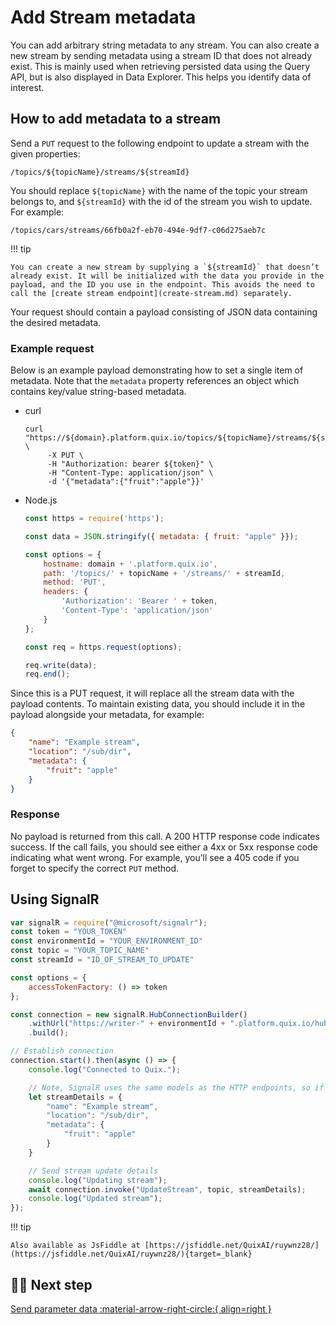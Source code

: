# Add Stream metadata

You can add arbitrary string metadata to any stream. You can also create a new stream by sending metadata using a stream ID that does not already exist. This is mainly used when retrieving persisted data using the Query API, but is also displayed in Data Explorer. This helps you identify data of interest.

## How to add metadata to a stream

Send a `PUT` request to the following endpoint to update a stream with the given properties:

    /topics/${topicName}/streams/${streamId}

You should replace `${topicName}` with the name of the topic your stream belongs to, and `${streamId}` with the id of the stream you wish to update. For example:

    /topics/cars/streams/66fb0a2f-eb70-494e-9df7-c06d275aeb7c

!!! tip

	You can create a new stream by supplying a `${streamId}` that doesn’t already exist. It will be initialized with the data you provide in the payload, and the ID you use in the endpoint. This avoids the need to call the [create stream endpoint](create-stream.md) separately.

Your request should contain a payload consisting of JSON data containing the desired metadata.

### Example request

Below is an example payload demonstrating how to set a single item of metadata. Note that the `metadata` property references an object which contains key/value string-based metadata.

  - curl
    
    ```shell
    curl "https://${domain}.platform.quix.io/topics/${topicName}/streams/${streamId}" \
         -X PUT \
         -H "Authorization: bearer ${token}" \
         -H "Content-Type: application/json" \
         -d '{"metadata":{"fruit":"apple"}}'
    ```

  - Node.js
    
    ```javascript
    const https = require('https');
    
    const data = JSON.stringify({ metadata: { fruit: "apple" }});
    
    const options = {
        hostname: domain + '.platform.quix.io',
        path: '/topics/' + topicName + '/streams/' + streamId,
        method: 'PUT',
        headers: {
            'Authorization': 'Bearer ' + token,
            'Content-Type': 'application/json'
        }
    };
    
    const req = https.request(options);
    
    req.write(data);
    req.end();
    ```

Since this is a PUT request, it will replace all the stream data with the payload contents. To maintain existing data, you should include it in the payload alongside your metadata, for example:

```json
{
    "name": "Example stream",
    "location": "/sub/dir",
    "metadata": {
        "fruit": "apple"
    }
}
```

### Response

No payload is returned from this call. A 200 HTTP response code indicates success. If the call fails, you should see either a 4xx or 5xx response code indicating what went wrong. For example, you’ll see a 405 code if you forget to specify the correct `PUT` method.

## Using SignalR

```javascript
var signalR = require("@microsoft/signalr");
const token = "YOUR_TOKEN"
const environmentId = "YOUR_ENVIRONMENT_ID"
const topic = "YOUR_TOPIC_NAME"
const streamId = "ID_OF_STREAM_TO_UPDATE"

const options = {
    accessTokenFactory: () => token
};

const connection = new signalR.HubConnectionBuilder()
    .withUrl("https://writer-" + environmentId + ".platform.quix.io/hub", options)
    .build();

// Establish connection
connection.start().then(async () => {
    console.log("Connected to Quix.");

    // Note, SignalR uses the same models as the HTTP endpoints, so if in doubt, check HTTP endpoint samples or Swagger for model.
    let streamDetails = {
        "name": "Example stream",
        "location": "/sub/dir",
        "metadata": {
            "fruit": "apple"
        }
    }

    // Send stream update details
    console.log("Updating stream");
    await connection.invoke("UpdateStream", topic, streamDetails);
    console.log("Updated stream");
});
```
!!! tip
 
	Also available as JsFiddle at [https://jsfiddle.net/QuixAI/ruywnz28/](https://jsfiddle.net/QuixAI/ruywnz28/){target=_blank}

## 🏃‍♀️ Next step

[Send parameter data :material-arrow-right-circle:{ align=right }](send-data.md)
